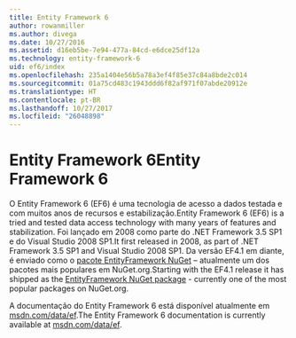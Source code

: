 ```yaml
---
title: Entity Framework 6
author: rowanmiller
ms.author: divega
ms.date: 10/27/2016
ms.assetid: d16eb5be-7e94-477a-84cd-e6dce25df12a
ms.technology: entity-framework-6
uid: ef6/index
ms.openlocfilehash: 235a1404e56b5a78a3ef4f85e37c84a8bde2c014
ms.sourcegitcommit: 01a75cd483c1943ddd6f82af971f07abde20912e
ms.translationtype: HT
ms.contentlocale: pt-BR
ms.lasthandoff: 10/27/2017
ms.locfileid: "26048898"
---
```

# <a name="entity-framework-6"></a><span data-ttu-id="ea3f5-102">Entity Framework 6</span><span class="sxs-lookup"><span data-stu-id="ea3f5-102">Entity Framework 6</span></span>

<span data-ttu-id="ea3f5-103">O Entity Framework 6 (EF6) é uma tecnologia de acesso a dados testada e com muitos anos de recursos e estabilização.</span><span class="sxs-lookup"><span data-stu-id="ea3f5-103">Entity Framework 6 (EF6) is a tried and tested data access technology with many years of features and stabilization.</span></span> <span data-ttu-id="ea3f5-104">Foi lançado em 2008 como parte do .NET Framework 3.5 SP1 e do Visual Studio 2008 SP1.</span><span class="sxs-lookup"><span data-stu-id="ea3f5-104">It first released in 2008, as part of .NET Framework 3.5 SP1 and Visual Studio 2008 SP1.</span></span> <span data-ttu-id="ea3f5-105">Da versão EF4.1 em diante, é enviado como o [pacote EntityFramework NuGet](https://www.nuget.org/packages/EntityFramework/) – atualmente um dos pacotes mais populares em NuGet.org.</span><span class="sxs-lookup"><span data-stu-id="ea3f5-105">Starting with the EF4.1 release it has shipped as the [EntityFramework NuGet package](https://www.nuget.org/packages/EntityFramework/) - currently one of the most popular packages on NuGet.org.</span></span>

<span data-ttu-id="ea3f5-106">A documentação do Entity Framework 6 está disponível atualmente em [msdn.com/data/ef](http://msdn.com/data/ef).</span><span class="sxs-lookup"><span data-stu-id="ea3f5-106">The Entity Framework 6 documentation is currently available at [msdn.com/data/ef](http://msdn.com/data/ef).</span></span>
